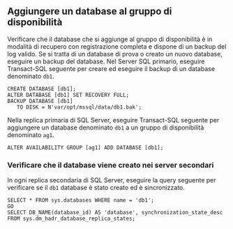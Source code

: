 
## <a name="add-a-database-to-the-availability-group"></a>Aggiungere un database al gruppo di disponibilità

Verificare che il database che si aggiunge al gruppo di disponibilità è in modalità di recupero con registrazione completa e dispone di un backup del log valido. Se si tratta di un database di prova o creato un nuovo database, eseguire un backup del database. Nel Server SQL primario, eseguire Transact-SQL seguente per creare ed eseguire il backup di un database denominato `db1`.

```Transact-SQL
CREATE DATABASE [db1];
ALTER DATABASE [db1] SET RECOVERY FULL;
BACKUP DATABASE [db1] 
   TO DISK = N'var/opt/mssql/data/db1.bak';
```

Nella replica primaria di SQL Server, eseguire Transact-SQL seguente per aggiungere un database denominato `db1` a un gruppo di disponibilità denominato `ag1`.

```Transact-SQL
ALTER AVAILABILITY GROUP [ag1] ADD DATABASE [db1];
```

### <a name="verify-that-the-database-is-created-on-the-secondary-servers"></a>Verificare che il database viene creato nei server secondari

In ogni replica secondaria di SQL Server, eseguire la query seguente per verificare se il `db1` database è stato creato ed è sincronizzato.

```Transact-SQL
SELECT * FROM sys.databases WHERE name = 'db1';
GO
SELECT DB_NAME(database_id) AS 'database', synchronization_state_desc FROM sys.dm_hadr_database_replica_states;
```
